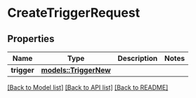 # CreateTriggerRequest

## Properties

Name | Type | Description | Notes
------------ | ------------- | ------------- | -------------
**trigger** | [**models::TriggerNew**](TriggerNew.md) |  | 

[[Back to Model list]](../README.md#documentation-for-models) [[Back to API list]](../README.md#documentation-for-api-endpoints) [[Back to README]](../README.md)


